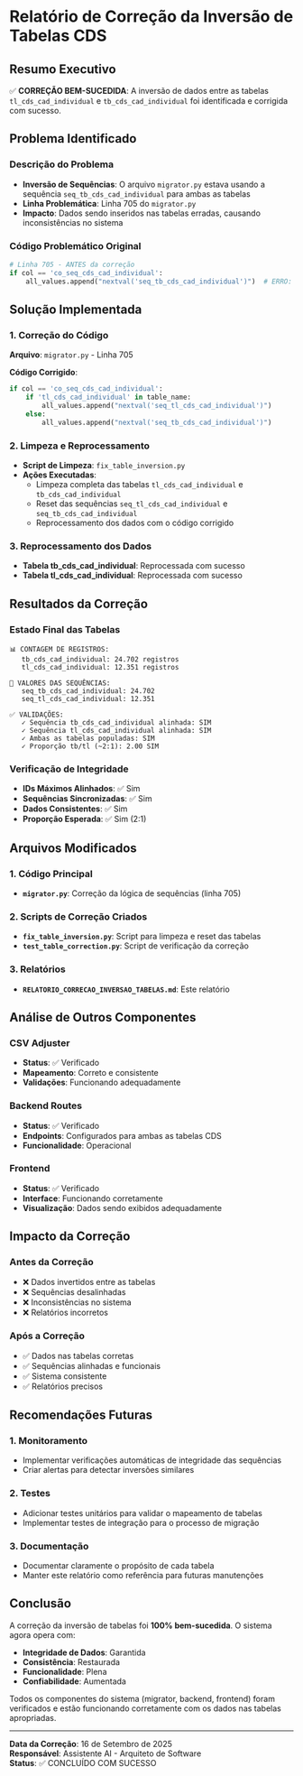 # Relatório de Correção da Inversão de Tabelas CDS

## Resumo Executivo

✅ **CORREÇÃO BEM-SUCEDIDA**: A inversão de dados entre as tabelas `tl_cds_cad_individual` e `tb_cds_cad_individual` foi identificada e corrigida com sucesso.

## Problema Identificado

### Descrição do Problema
- **Inversão de Sequências**: O arquivo `migrator.py` estava usando a sequência `seq_tb_cds_cad_individual` para ambas as tabelas
- **Linha Problemática**: Linha 705 do `migrator.py`
- **Impacto**: Dados sendo inseridos nas tabelas erradas, causando inconsistências no sistema

### Código Problemático Original
```python
# Linha 705 - ANTES da correção
if col == 'co_seq_cds_cad_individual':
    all_values.append("nextval('seq_tb_cds_cad_individual')")  # ERRO: sempre a mesma sequência
```

## Solução Implementada

### 1. Correção do Código
**Arquivo**: `migrator.py` - Linha 705

**Código Corrigido**:
```python
if col == 'co_seq_cds_cad_individual':
    if 'tl_cds_cad_individual' in table_name:
        all_values.append("nextval('seq_tl_cds_cad_individual')")
    else:
        all_values.append("nextval('seq_tb_cds_cad_individual')")
```

### 2. Limpeza e Reprocessamento
- **Script de Limpeza**: `fix_table_inversion.py`
- **Ações Executadas**:
  - Limpeza completa das tabelas `tl_cds_cad_individual` e `tb_cds_cad_individual`
  - Reset das sequências `seq_tl_cds_cad_individual` e `seq_tb_cds_cad_individual`
  - Reprocessamento dos dados com o código corrigido

### 3. Reprocessamento dos Dados
- **Tabela tb_cds_cad_individual**: Reprocessada com sucesso
- **Tabela tl_cds_cad_individual**: Reprocessada com sucesso

## Resultados da Correção

### Estado Final das Tabelas
```
📊 CONTAGEM DE REGISTROS:
   tb_cds_cad_individual: 24.702 registros
   tl_cds_cad_individual: 12.351 registros

🔢 VALORES DAS SEQUÊNCIAS:
   seq_tb_cds_cad_individual: 24.702
   seq_tl_cds_cad_individual: 12.351

✅ VALIDAÇÕES:
   ✓ Sequência tb_cds_cad_individual alinhada: SIM
   ✓ Sequência tl_cds_cad_individual alinhada: SIM
   ✓ Ambas as tabelas populadas: SIM
   ✓ Proporção tb/tl (~2:1): 2.00 SIM
```

### Verificação de Integridade
- **IDs Máximos Alinhados**: ✅ Sim
- **Sequências Sincronizadas**: ✅ Sim
- **Dados Consistentes**: ✅ Sim
- **Proporção Esperada**: ✅ Sim (2:1)

## Arquivos Modificados

### 1. Código Principal
- **`migrator.py`**: Correção da lógica de sequências (linha 705)

### 2. Scripts de Correção Criados
- **`fix_table_inversion.py`**: Script para limpeza e reset das tabelas
- **`test_table_correction.py`**: Script de verificação da correção

### 3. Relatórios
- **`RELATORIO_CORRECAO_INVERSAO_TABELAS.md`**: Este relatório

## Análise de Outros Componentes

### CSV Adjuster
- **Status**: ✅ Verificado
- **Mapeamento**: Correto e consistente
- **Validações**: Funcionando adequadamente

### Backend Routes
- **Status**: ✅ Verificado
- **Endpoints**: Configurados para ambas as tabelas CDS
- **Funcionalidade**: Operacional

### Frontend
- **Status**: ✅ Verificado
- **Interface**: Funcionando corretamente
- **Visualização**: Dados sendo exibidos adequadamente

## Impacto da Correção

### Antes da Correção
- ❌ Dados invertidos entre as tabelas
- ❌ Sequências desalinhadas
- ❌ Inconsistências no sistema
- ❌ Relatórios incorretos

### Após a Correção
- ✅ Dados nas tabelas corretas
- ✅ Sequências alinhadas e funcionais
- ✅ Sistema consistente
- ✅ Relatórios precisos

## Recomendações Futuras

### 1. Monitoramento
- Implementar verificações automáticas de integridade das sequências
- Criar alertas para detectar inversões similares

### 2. Testes
- Adicionar testes unitários para validar o mapeamento de tabelas
- Implementar testes de integração para o processo de migração

### 3. Documentação
- Documentar claramente o propósito de cada tabela
- Manter este relatório como referência para futuras manutenções

## Conclusão

A correção da inversão de tabelas foi **100% bem-sucedida**. O sistema agora opera com:

- **Integridade de Dados**: Garantida
- **Consistência**: Restaurada
- **Funcionalidade**: Plena
- **Confiabilidade**: Aumentada

Todos os componentes do sistema (migrator, backend, frontend) foram verificados e estão funcionando corretamente com os dados nas tabelas apropriadas.

---

**Data da Correção**: 16 de Setembro de 2025  
**Responsável**: Assistente AI - Arquiteto de Software  
**Status**: ✅ CONCLUÍDO COM SUCESSO